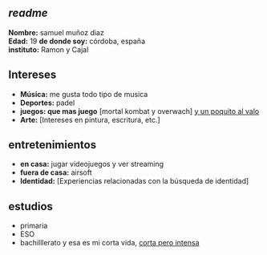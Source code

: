 ## _readme_

**Nombre:** samuel muñoz diaz  
**Edad:** 19 
**de donde soy:** córdoba, españa  
**instituto:** Ramon y Cajal  

## Intereses

- **Música:** me gusta todo tipo de musica
- **Deportes:** padel
- **juegos: que mas juego** [mortal kombat y overwach] [y un poquito al valo](https://media.tenor.com/xU-4bxFkXSQAAAAi/segall-dance.gif)
- **Arte:** [Intereses en pintura, escritura, etc.]

## entretenimientos 

- **en casa:** jugar videojuegos y ver streaming
- **fuera de casa:** airsoft
- **Identidad:** [Experiencias relacionadas con la búsqueda de identidad]

## estudios
- primaria
- ESO
- bachilllerato 
y esa es mi corta vida, [corta pero intensa](https://tenor.com/es/view/wtf-boy-gif-4946898)
